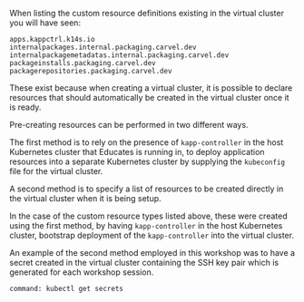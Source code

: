 When listing the custom resource definitions existing in the virtual cluster
you will have seen:

```
apps.kappctrl.k14s.io
internalpackages.internal.packaging.carvel.dev
internalpackagemetadatas.internal.packaging.carvel.dev
packageinstalls.packaging.carvel.dev
packagerepositories.packaging.carvel.dev
```

These exist because when creating a virtual cluster, it is possible to declare
resources that should automatically be created in the virtual cluster once it
is ready.

Pre-creating resources can be performed in two different ways.

The first method is to rely on the presence of `kapp-controller` in the host
Kubernetes cluster that Educates is running in, to deploy application resources
into a separate Kubernetes cluster by supplying the `kubeconfig` file for the
virtual cluster.

A second method is to specify a list of resources to be created directly in the
virtual cluster when it is being setup.

In the case of the custom resource types listed above, these were created using
the first method, by having `kapp-controller` in the host Kubernetes cluster,
bootstrap deployment of the `kapp-controller` into the virtual cluster.

An example of the second method employed in this workshop was to have a secret
created in the virtual cluster containing the SSH key pair which is generated
for each workshop session.

```terminal:execute
command: kubectl get secrets
```
